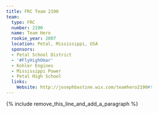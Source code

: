 ```yaml
---
title: FRC Team 2190
team:
  type: FRC
  number: 2190
  name: Team Hero
  rookie_year: 2007
  location: Petal, Mississippi, USA
  sponsors:
  - Petal School District
  - '#FlyHighOmar'
  - Kohler Engines
  - Mississippi Power
  - Petal High School
  links:
    Website: http://josephbastine.wix.com/teamhero2190#!
---
```


{% include remove_this_line_and_add_a_paragraph %}